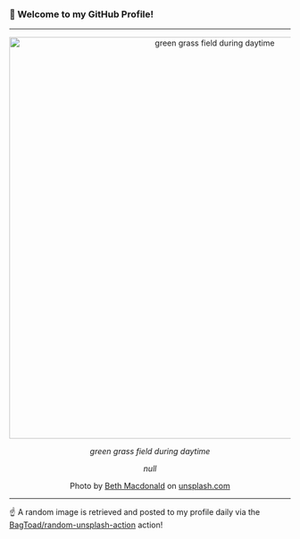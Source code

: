 ### 👋 Welcome to my GitHub Profile!

----

<div align="center">
  <img width="720" src="https://images.unsplash.com/photo-1609159128331-b1cb4aba45a8?crop=entropy&cs=tinysrgb&fit=max&fm=jpg&ixid=M3w1NTI0OTR8MHwxfHJhbmRvbXx8fHx8fHx8fDE3NTc2NTc2NjN8&ixlib=rb-4.1.0&q=80&w=1080" alt="green grass field during daytime">
  
  <em>green grass field during daytime</em>
  
  <em>null</em>
  
  Photo by [Beth Macdonald](null) on [unsplash.com](https://unsplash.com/)
</div>

----

☝️ A random image is retrieved and posted to my profile daily via the [BagToad/random-unsplash-action](https://github.com/BagToad/random-unsplash-action) action!
